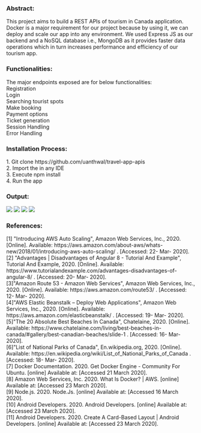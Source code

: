 <h3><b>Abstract:</b></h3>This project aims to build a REST APIs of tourism in Canada application.
Docker is a major requirement for our project because by using it, we can deploy and scale our app
into any environment. We used Express JS as our backend and a NoSQL database i.e., MongoDB as it provides
faster data operations which in turn increases performance and efficiency of our tourism app.

<h3><b>Functionalities:</b></h3>The major endpoints exposed are for below functionalities:<br/>
Registration<br/>
Login<br/>
Searching tourist spots<br/>
Make booking<br/>
Payment options<br/>
Ticket generation<br/>
Session Handling<br/>
Error Handling<br/>

<h3><b>Installation Process:</b></h3>1. Git clone https://github.com/uanthwal/travel-app-apis<br/>
2. Import the in any IDE<br/>
3. Execute npm install<br/>
4. Run the app<br/>


<h3><b>Output:</b></h3>
<div>
  <img src="https://github.com/uanthwal/travel-app-web/blob/master/demo/image_12.png" />
  <img src="https://github.com/uanthwal/travel-app-web/blob/master/demo/image_13.png" />
  <img src="https://github.com/uanthwal/travel-app-web/blob/master/demo/image_14.png" />
  <img src="https://github.com/uanthwal/travel-app-web/blob/master/demo/image_15.png" />
<div>

<h3><b>References:</b></h3>
[1] "Introducing AWS Auto Scaling", Amazon Web Services, Inc., 2020. [Online]. Available: https://aws.amazon.com/about-aws/whats-new/2018/01/introducing-aws-auto-scaling/ . [Accessed: 22- Mar- 2020].<br/>
[2] "Advantages | Disadvantages of Angular 8 - Tutorial And Example", Tutorial And Example, 2020. [Online]. Available: https://www.tutorialandexample.com/advantages-disadvantages-of-angular-8/ . [Accessed: 20- Mar- 2020].<br/>
[3]"Amazon Route 53 - Amazon Web Services", Amazon Web Services, Inc., 2020. [Online]. Available: https://aws.amazon.com/route53/ . [Accessed: 12- Mar- 2020].<br/>
[4]"AWS Elastic Beanstalk – Deploy Web Applications", Amazon Web Services, Inc., 2020. [Online]. Available: https://aws.amazon.com/elasticbeanstalk/ . [Accessed: 19- Mar- 2020].<br/>
[5]"The 20 Absolute Best Beaches In Canada", Chatelaine, 2020. [Online]. Available: https://www.chatelaine.com/living/best-beaches-in-canada/#gallery/best-canadian-beaches/slide-1 . [Accessed: 16- Mar- 2020].<br/>
[6]"List of National Parks of Canada", En.wikipedia.org, 2020. [Online]. Available: https://en.wikipedia.org/wiki/List_of_National_Parks_of_Canada . [Accessed: 18- Mar- 2020].<br/>
[7] Docker Documentation. 2020. Get Docker Engine - Community For Ubuntu. [online] Available at: <https://docs.docker.com/install/linux/docker-ce/ubuntu/ > [Accessed 21 March 2020].<br/>
[8] Amazon Web Services, Inc. 2020. What Is Docker? | AWS. [online] Available at: <https://aws.amazon.com/docker/ > [Accessed 23 March 2020].<br/>
[9] Node.js. 2020. Node.Js. [online] Available at: <https://nodejs.org/en/ > [Accessed 16 March 2020].<br/>
[10] Android Developers. 2020. Android Developers. [online] Available at: <https://developer.android.com/ > [Accessed 23 March 2020].<br/>
[11] Android Developers. 2020. Create A Card-Based Layout  |  Android Developers. [online] Available at: <https://developer.android.com/guide/topics/ui/layout/cardview > [Accessed 23 March 2020].<br/>
